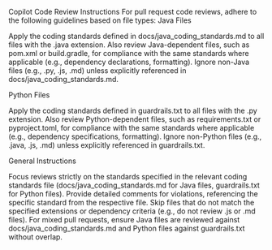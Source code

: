 Copilot Code Review Instructions
For pull request code reviews, adhere to the following guidelines based on file types:
Java Files

Apply the coding standards defined in docs/java_coding_standards.md to all files with the .java extension.
Also review Java-dependent files, such as pom.xml or build.gradle, for compliance with the same standards where applicable (e.g., dependency declarations, formatting).
Ignore non-Java files (e.g., .py, .js, .md) unless explicitly referenced in docs/java_coding_standards.md.

Python Files

Apply the coding standards defined in guardrails.txt to all files with the .py extension.
Also review Python-dependent files, such as requirements.txt or pyproject.toml, for compliance with the same standards where applicable (e.g., dependency specifications, formatting).
Ignore non-Python files (e.g., .java, .js, .md) unless explicitly referenced in guardrails.txt.

General Instructions

Focus reviews strictly on the standards specified in the relevant coding standards file (docs/java_coding_standards.md for Java files, guardrails.txt for Python files).
Provide detailed comments for violations, referencing the specific standard from the respective file.
Skip files that do not match the specified extensions or dependency criteria (e.g., do not review .js or .md files).
For mixed pull requests, ensure Java files are reviewed against docs/java_coding_standards.md and Python files against guardrails.txt without overlap.
